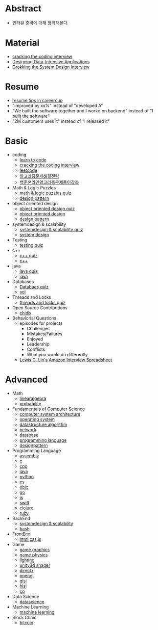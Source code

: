 # Abstract

- 인터뷰 준비에 대해 정리해본다.

# Material

* [cracking the coding interview](http://www.crackingthecodinginterview.com/)
* [Designing Data-Intensive Applications](https://dataintensive.net/)
* [Grokking the System Design Interview](https://www.educative.io/collection/5668639101419520/5649050225344512)

# Resume

- [resume tips in careercup](https://careercup.com/resume)
- "improved by xx%" instead of "developed A"
- "We built the software together and I workd on backend" instead of "I built the software"
- "2M customers uses it" instead of "I released it"

# Basic 

* coding
  * [learn to code](https://github.com/iamslash/learntocode)
  * [cracking the coding interview](http://www.crackingthecodinginterview.com/)
  * [leetcode](https://leetcode.com/problems/)
  * [알고리즘문제해결전략](http://book.algospot.com/)
  * [백준온라인알고리즘문제풀이강좌](https://code.plus/courses/1)
* Math & Logic Puzzles
  * [math & logic puzzles quiz](/brainteasers/README.md#quiz)
  * [design pattern](/designpattern/README.md)
* object oriented design
  * [object oriented design quiz](/objectorienteddesign/README.md@quiz)
  * [object oriented design](/objectorienteddesign/)
  * [design pattern](/designpattern/README.md)
* systemdesign & scalability
  * [systemdesign & scalability quiz](/systemdesign/README.md#quiz)
  * [system design](/systemdesign/README.md)
* Testing
  * [testing quiz](/testing/README.md#quiz)
* c++
  * [c++ quiz](/cpp/README.md#quiz)
  * [c++](/cpp/README.md)
* java
  * [java quiz](/java/README.md#quiz)
  * [java](/java/README.md)
* Databases
  * [Databaes quiz](/sql/README.md#quiz)
  * [sql](/sql/README.md)
* Threads and Locks 
  * [threads and locks quiz](/os/README.md#quiz)
* Open Source Contributions
  * [chidb](https://github.com/iamslash/chidb)
* Behaviorial Questions
  * episodes for projects
    * Challenges
    * Mistakes/Failures
    * Enjoyed
    * Leadership
    * Conflicts
    * What you would do differently
  * [Lewis C. Lin's Amazon Interview Spreadsheet](https://www.instapaper.com/read/1138208081)

# Advanced 

* Math
  * [linearalgebra](/linearalgebra/README.md)
  * [probability](/prob/README.md)
* Fundamentals of Computer Science
  * [computer system architecture](/csa/README.md)
  * [operating system](/os/README.md)
  * [datastructure algorithm](https://github.com/iamslash/learntocode)
  * [network](/network/README.md)
  * [database](/database/README.md)
  * [programming language](/pl/README.md)
  * [designpattern](/designpattern/README.md)
* Programming Language
  * [assembly](/assembly/README.md)
  * [c](/c/README.md)
  * [cpp](/cpp/README.md)
  * [java](/java/README.md)
  * [python](/python/README.md)
  * [cs](/cs/README.md)
  * [objc](/objc/README.md)
  * [go](/golang/README.md)
  * [js](/js/README.md)
  * [swift](/swift/README.md)
  * [clojure](/clojure/README.md)
  * [ruby](/ruby/README.md)
* BackEnd
  * [systemdesign & scalability](/systemdesign/README.md)
  * [bash](/bash/README.md)
* FrontEnd
  * [html,css,js](/frontend/README.md)
* Game
  * [game graphics](/gamegraphics/README.md)
  * [game physics](/gamephysics/README.md)
  * [lighting](/lighting/README.md)
  * [unity3d shader](/unity3dshaderlab/README.md)
  * [directx](/directx/README.md)
  * [opengl](/opengl/README.md)
  * [glsl](/glsl/README.md)
  * [hlsl](/hlsl/README.md)
  * [cg](/cg/README.md)
* Data Science
  * [datascience](/datascience/README.md)
* Machine Learning
  * [machine learning](/ml/README.md)
* Block Chain
  * [bitcoin](/bitcoin/README.md)